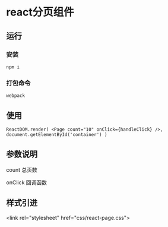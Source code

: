 # react分页组件

## 运行
### 安装
`
npm i
`
### 打包命令
`webpack`
## 使用
`
ReactDOM.render(
  <Page count="10" onClick={handleClick} />,
  document.getElementById('container')
)
`

## 参数说明

count 总页数

onClick 回调函数

## 样式引进

\<link rel="stylesheet" href="css/react-page.css">
